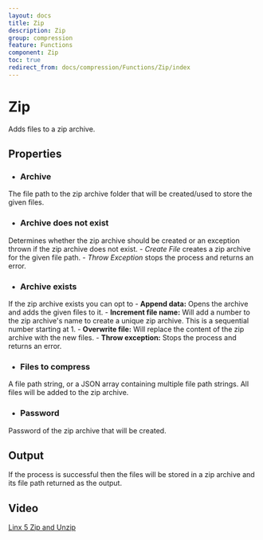 ```yaml
---
layout: docs
title: Zip
description: Zip
group: compression
feature: Functions
component: Zip
toc: true
redirect_from: docs/compression/Functions/Zip/index
---
```

# Zip

Adds files to a zip archive.

## Properties

- ### Archive
The file path to the zip archive folder that will be created/used to store the given files.

- ### Archive does not exist
Determines whether the zip archive should be created or an exception thrown if the zip archive does not exist.
	- *Create File* creates a zip archive for the given file path.
	- *Throw Exception* stops the process and returns an error.

- ### Archive exists
If the zip archive exists you can opt to
	- **Append data:** Opens the archive and adds the given files to it.
	- **Increment file name:** Will add a number to the zip archive's name to create a unique zip archive. This is a sequential number starting at 1.
	- **Overwrite file:** Will replace the content of the zip archive with the new files.
	- **Throw exception:** Stops the process and returns an error.

- ### Files to compress
A file path string, or a JSON array containing multiple file path strings. All files will be added to the zip archive.

- ### Password
Password of the zip archive that will be created.

## Output
If the process is successful then the files will be stored in a zip archive and its file path returned as the output.

## Video
[Linx 5 Zip and Unzip ](https://www.youtube.com/watch?v=pMYJoSWFUhk)
